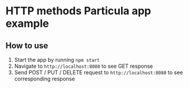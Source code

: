 # HTTP methods Particula app example

## How to use

1. Start the app by running `npm start`
2. Navigate to `http://localhost:8080` to see GET response
3. Send POST / PUT / DELETE request to `http://localhost:8080` to see corresponding response
